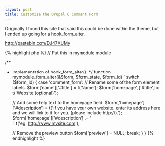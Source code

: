 ```yaml
---
layout: post
title: Customize the Drupal 6 Comment Form
---
```


Originally I found this site that said this could be done within the theme, but
I ended up going for a hook_form_alter.

http://pastebin.com/DJ47XUMy

{% highlight php %}
// Put this in mymodule.module

/**
 * Implementation of hook_form_alter().
 */
function mymodule_form_alter(&$form, $form_state, $form_id) {
  switch ($form_id) {
    case 'comment_form':
      // Rename some of the form element labels.
      $form['name']['#title'] = t('Name');
      $form['homepage']['#title'] = t('Website (optional)');

      // Add some help text to the homepage field.
      $form['homepage']['#description'] = t('If you have your own website, enter its address here and we will link to it for you. (please include http://).');
      $form['homepage']['#description'] .= '<br/>'. t('eg. http://www.mysite.com');

      // Remove the preview button
       $form['preview'] = NULL;
      break;
  }
}
{% endhighlight %}
